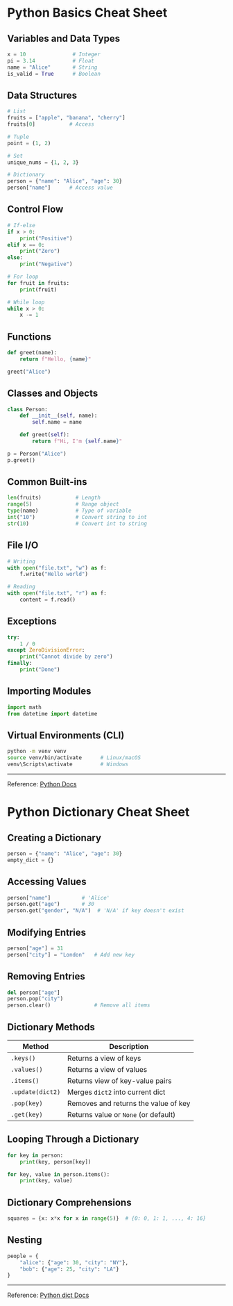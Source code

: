 # Python Basics Cheat Sheet

## Variables and Data Types

```python
x = 10               # Integer
pi = 3.14            # Float
name = "Alice"       # String
is_valid = True      # Boolean
````

## Data Structures

```python
# List
fruits = ["apple", "banana", "cherry"]
fruits[0]           # Access

# Tuple
point = (1, 2)

# Set
unique_nums = {1, 2, 3}

# Dictionary
person = {"name": "Alice", "age": 30}
person["name"]      # Access value
```

## Control Flow

```python
# If-else
if x > 0:
    print("Positive")
elif x == 0:
    print("Zero")
else:
    print("Negative")

# For loop
for fruit in fruits:
    print(fruit)

# While loop
while x > 0:
    x -= 1
```

## Functions

```python
def greet(name):
    return f"Hello, {name}"

greet("Alice")
```

## Classes and Objects

```python
class Person:
    def __init__(self, name):
        self.name = name

    def greet(self):
        return f"Hi, I'm {self.name}"

p = Person("Alice")
p.greet()
```

## Common Built-ins

```python
len(fruits)           # Length
range(5)              # Range object
type(name)            # Type of variable
int("10")             # Convert string to int
str(10)               # Convert int to string
```

## File I/O

```python
# Writing
with open("file.txt", "w") as f:
    f.write("Hello world")

# Reading
with open("file.txt", "r") as f:
    content = f.read()
```

## Exceptions

```python
try:
    1 / 0
except ZeroDivisionError:
    print("Cannot divide by zero")
finally:
    print("Done")
```

## Importing Modules

```python
import math
from datetime import datetime
```

## Virtual Environments (CLI)

```bash
python -m venv venv
source venv/bin/activate      # Linux/macOS
venv\Scripts\activate         # Windows
```

---

Reference: [Python Docs](https://docs.python.org/3/)


# Python Dictionary Cheat Sheet

## Creating a Dictionary

```python
person = {"name": "Alice", "age": 30}
empty_dict = {}
````

## Accessing Values

```python
person["name"]          # 'Alice'
person.get("age")       # 30
person.get("gender", "N/A")  # 'N/A' if key doesn't exist
```

## Modifying Entries

```python
person["age"] = 31
person["city"] = "London"   # Add new key
```

## Removing Entries

```python
del person["age"]
person.pop("city")
person.clear()              # Remove all items
```

## Dictionary Methods

| Method           | Description                          |
| ---------------- | ------------------------------------ |
| `.keys()`        | Returns a view of keys               |
| `.values()`      | Returns a view of values             |
| `.items()`       | Returns view of key-value pairs      |
| `.update(dict2)` | Merges `dict2` into current dict     |
| `.pop(key)`      | Removes and returns the value of key |
| `.get(key)`      | Returns value or `None` (or default) |

## Looping Through a Dictionary

```python
for key in person:
    print(key, person[key])

for key, value in person.items():
    print(key, value)
```

## Dictionary Comprehensions

```python
squares = {x: x*x for x in range(5)}  # {0: 0, 1: 1, ..., 4: 16}
```

## Nesting

```python
people = {
    "alice": {"age": 30, "city": "NY"},
    "bob": {"age": 25, "city": "LA"}
}
```

---

Reference: [Python dict Docs](https://docs.python.org/3/library/stdtypes.html#dict)
